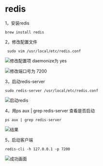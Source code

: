 # redis
1，安装redis
```
brew install redis
```

2，修改配置文件
```
 sudo vim /usr/local/etc/redis.conf
```


![修改配置项 daemonize为 yes](http://upload-images.jianshu.io/upload_images/5329195-ef40c2f3f8fe645e.png?imageMogr2/auto-orient/strip%7CimageView2/2/w/1240)

![修改端口号为 7200](http://upload-images.jianshu.io/upload_images/5329195-8831d2bc81c8b305.png?imageMogr2/auto-orient/strip%7CimageView2/2/w/1240)


3，启动redis-server
```
sudo redis-server /usr/local/etc/redis.conf
```
![启动redis](http://upload-images.jianshu.io/upload_images/5329195-ba7ac61aac7f796e.png?imageMogr2/auto-orient/strip%7CimageView2/2/w/1240)

4，用ps aux | grep redis-server 查看是否启动

```
ps aux | grep redis-server
```
![结果](http://upload-images.jianshu.io/upload_images/5329195-ac3acdd3de5841e3.png?imageMogr2/auto-orient/strip%7CimageView2/2/w/1240)

5，启动客户端

```
redis-cli -h 127.0.0.1 -p 7200
```
![成功画面](http://upload-images.jianshu.io/upload_images/5329195-a84c286f551cac07.png?imageMogr2/auto-orient/strip%7CimageView2/2/w/1240)


